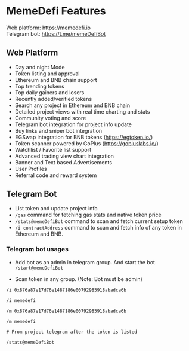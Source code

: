 # MemeDefi Features

Web platform: https://memedefi.io<br />
Telegram bot: https://t.me/memeDefiBot

## Web Platform

- Day and night Mode
- Token listing and approval
- Ethereum and BNB chain support
- Top trending tokens
- Top daily gainers and losers
- Recently added/verified tokens
- Search any project in Ethereum and BNB chain
- Detailed project views with real time charting and stats
- Community voting and score
- Telegram bot integration for project info update
- Buy links and sniper bot integration
- EGSwap integration for BNB tokens (https://egtoken.io/)
- Token scanner powered by GoPlus (https://gopluslabs.io/)
- Watchlist / Favorite list support
- Advanced trading view chart integration
- Banner and Text based Advertisements
- User Profiles
- Referral code and reward system

## Telegram Bot

- List token and update project info
- `/gas` command for fetching gas stats and native token price
- `/stats@memeDefiBot` command to scan and fetch current setup token
- `/i contractAddress` command to scan and fetch info of any token in Ethereum and BNB.

### Telegram bot usages

- Add bot as an admin in telegram group. And start the bot `/start@memeDefiBot`

- Scan token in any group. (Note: Bot must be admin)

```
/i 0x876a87e17d76e1487186e00792985918abadca6b

/i memedefi

/m 0x876a87e17d76e1487186e00792985918abadca6b

/m memedefi

# From project telegram after the token is listed

/stats@memeDefiBot
```
